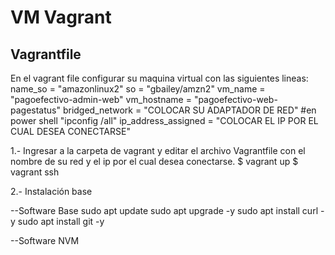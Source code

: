 # VM Vagrant

## Vagrantfile

En el vagrant file configurar su maquina virtual con las siguientes lineas:
name_so = "amazonlinux2"
so = "gbailey/amzn2"
vm_name = "pagoefectivo-admin-web"
vm_hostname = "pagoefectivo-web-pagestatus"
bridged_network = "COLOCAR SU ADAPTADOR DE RED" #en power shell "ipconfig /all"
ip_address_assigned = "COLOCAR EL IP POR EL CUAL DESEA CONECTARSE"

1.- Ingresar a la carpeta de vagrant y editar el archivo Vagrantfile con el nombre de su red y el ip por el cual desea conectarse.
$ vagrant up
$ vagrant ssh

2.- Instalación base

--Software Base
sudo apt update
sudo apt upgrade -y
sudo apt install curl -y
sudo apt install git -y

--Software NVM
